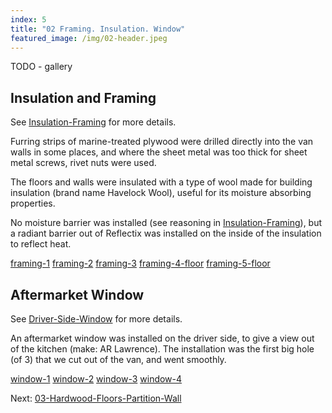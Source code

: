 ```yaml
---
index: 5
title: "02 Framing. Insulation. Window"
featured_image: /img/02-header.jpeg
---
```


TODO - gallery

## Insulation and Framing

See [Insulation-Framing](Insulation-Framing.md) for more details. 

Furring strips of marine-treated plywood were drilled directly into the van walls in some places, and where the sheet metal was too thick for sheet metal screws, rivet nuts were used. 

The floors and walls were insulated with a type of wool made for building insulation (brand name Havelock Wool), useful for its moisture absorbing properties.

No moisture barrier was installed (see reasoning in [Insulation-Framing](Insulation-Framing.md)), but a radiant barrier out of Reflectix was installed on the inside of the insulation to reflect heat.

[framing-1](img/framing-1.jpg)
[framing-2](img/framing-2.jpg)
[framing-3](img/framing-3.gif)
[framing-4-floor](img/framing-4-floor.jpg)
[framing-5-floor](img/framing-5-floor.jpg)

## Aftermarket Window

See [Driver-Side-Window](Components/Driver-Side-Window.md) for more details.

An aftermarket window was installed on the driver side, to give a view out of the kitchen (make: AR Lawrence). The installation was the first big hole (of 3) that we cut out of the van, and went smoothly.

[window-1](img/window-1.png)
[window-2](img/window-2.png)
[window-3](img/window-3.jpg)
[window-4](img/window-4.jpg)

Next:  [03-Hardwood-Floors-Partition-Wall](03-Hardwood-Floors-Partition-Wall.md)


